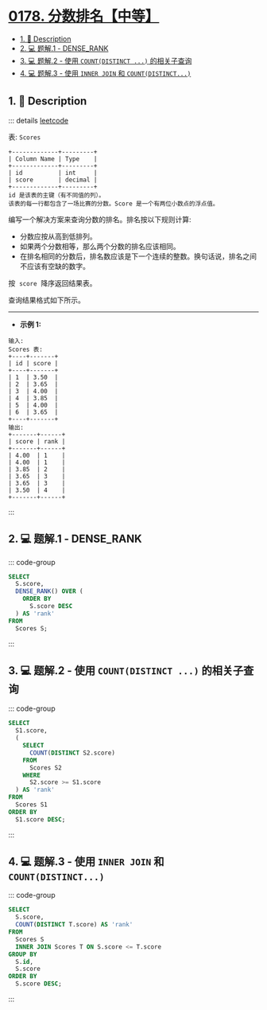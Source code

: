 # [0178. 分数排名【中等】](https://github.com/Tdahuyou/TNotes.leetcode/tree/main/notes/0178.%20%E5%88%86%E6%95%B0%E6%8E%92%E5%90%8D%E3%80%90%E4%B8%AD%E7%AD%89%E3%80%91)

<!-- region:toc -->

- [1. 📝 Description](#1--description)
- [2. 💻 题解.1 - DENSE_RANK](#2--题解1---dense_rank)
- [3. 💻 题解.2 - 使用 `COUNT(DISTINCT ...)` 的相关子查询](#3--题解2---使用-countdistinct--的相关子查询)
- [4. 💻 题解.3 - 使用 `INNER JOIN` 和 `COUNT(DISTINCT...)`](#4--题解3---使用-inner-join-和-countdistinct)

<!-- endregion:toc -->

## 1. 📝 Description

::: details [leetcode](https://leetcode.cn/problems/rank-scores)

表: `Scores`

```
+-------------+---------+
| Column Name | Type    |
+-------------+---------+
| id          | int     |
| score       | decimal |
+-------------+---------+
id 是该表的主键（有不同值的列）。
该表的每一行都包含了一场比赛的分数。Score 是一个有两位小数点的浮点值。
```

编写一个解决方案来查询分数的排名。排名按以下规则计算:

- 分数应按从高到低排列。
- 如果两个分数相等，那么两个分数的排名应该相同。
- 在排名相同的分数后，排名数应该是下一个连续的整数。换句话说，排名之间不应该有空缺的数字。

按  `score`  降序返回结果表。

查询结果格式如下所示。

---

- **示例 1:**

```
输入:
Scores 表:
+----+-------+
| id | score |
+----+-------+
| 1  | 3.50  |
| 2  | 3.65  |
| 3  | 4.00  |
| 4  | 3.85  |
| 5  | 4.00  |
| 6  | 3.65  |
+----+-------+
输出:
+-------+------+
| score | rank |
+-------+------+
| 4.00  | 1    |
| 4.00  | 1    |
| 3.85  | 2    |
| 3.65  | 3    |
| 3.65  | 3    |
| 3.50  | 4    |
+-------+------+
```

:::

## 2. 💻 题解.1 - DENSE_RANK

::: code-group

```sql [mysql]
SELECT
  S.score,
  DENSE_RANK() OVER (
    ORDER BY
      S.score DESC
  ) AS 'rank'
FROM
  Scores S;
```

:::

## 3. 💻 题解.2 - 使用 `COUNT(DISTINCT ...)` 的相关子查询

::: code-group

```sql [mysql]
SELECT
  S1.score,
  (
    SELECT
      COUNT(DISTINCT S2.score)
    FROM
      Scores S2
    WHERE
      S2.score >= S1.score
  ) AS 'rank'
FROM
  Scores S1
ORDER BY
  S1.score DESC;
```

:::

## 4. 💻 题解.3 - 使用 `INNER JOIN` 和 `COUNT(DISTINCT...)`

::: code-group

```sql [mysql]
SELECT
  S.score,
  COUNT(DISTINCT T.score) AS 'rank'
FROM
  Scores S
  INNER JOIN Scores T ON S.score <= T.score
GROUP BY
  S.id,
  S.score
ORDER BY
  S.score DESC;
```

:::
